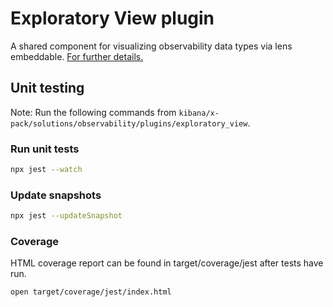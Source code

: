 # Exploratory View plugin

A shared component for visualizing observability data types via lens embeddable. [For further details.](./public/components/exploratory_view/README.md)

## Unit testing

Note: Run the following commands from `kibana/x-pack/solutions/observability/plugins/exploratory_view`.

### Run unit tests

```bash
npx jest --watch
```

### Update snapshots

```bash
npx jest --updateSnapshot
```

### Coverage

HTML coverage report can be found in target/coverage/jest after tests have run.

```bash
open target/coverage/jest/index.html
```
